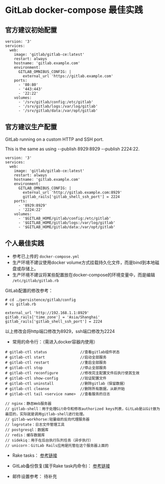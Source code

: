 # GitLab docker-compose 最佳实践

## 官方建议初始配置

```docker-compose
version: '3'
services:
  web:
    image: 'gitlab/gitlab-ce:latest'
    restart: always
    hostname: 'gitlab.example.com'
    environment:
      GITLAB_OMNIBUS_CONFIG: |
        external_url 'https://gitlab.example.com'
    ports:
      - '80:80'
      - '443:443'
      - '22:22'
    volumes:
      - '/srv/gitlab/config:/etc/gitlab'
      - '/srv/gitlab/logs:/var/log/gitlab'
      - '/srv/gitlab/data:/var/opt/gitlab'
```

## 官方建议生产配置

GitLab running on a custom HTTP and SSH port.

This is the same as using --publish 8929:8929 --publish 2224:22.

```docker-compose
version: '3'
services:
  web:
    image: 'gitlab/gitlab-ce:latest'
    restart: always
    hostname: 'gitlab.example.com'
    environment:
      GITLAB_OMNIBUS_CONFIG: |
        external_url 'http://gitlab.example.com:8929'
        gitlab_rails['gitlab_shell_ssh_port'] = 2224
    ports:
      - '8929:8929'
      - '2224:22'
    volumes:
      - '$GITLAB_HOME/gitlab/config:/etc/gitlab'
      - '$GITLAB_HOME/gitlab/logs:/var/log/gitlab'
      - '$GITLAB_HOME/gitlab/data:/var/opt/gitlab'
```

## 个人最佳实践

+ 参考已上传的 `docker-compose.yml`
+ 生产环境不建议使用docker volume方式挂载持久化文件，而是bind到本地磁盘或存储上。
+ 生产环境不建议将某些配置放在docker-compose的环境变量中，而是编辑 `/etc/gitlab/gitlab.rb`

GitLab配置的修改参考：

```Linux shell
# cd ./persistence/gitlab/config
# vi gitlab.rb

external_url 'http://192.168.1.1:8929'
gitlab_rails['time_zone'] = 'Asia/Shanghai'
gitlab_rails['gitlab_shell_ssh_port'] = 2224
```

以上修改会将http端口修改为8929，ssh端口修改为2224

+ 常用的命令行：（需进入docker容器内使用）

```Linux shell
# gitlab-ctl status               //查看gitlab组件状态
# gitlab-ctl start                //启动全部服务
# gitlab-ctl restart              //重启全部服务
# gitlab-ctl stop                 //停止全部服务
# gitlab-ctl reconfigure          //修改完主配置文件后执行使其生效
# gitlab-ctl show-config          //验证配置文件
# gitlab-ctl uninstall            //删除gitlab（保留数据）
# gitlab-ctl cleanse              //删除所有数据，从新开始
# gitlab-ctl tail <service name>  //查看服务的日志

// nginx：静态Web服务器
// gitlab-shell：用于处理Git命令和修改authorized keys列表，GitLab是以Git做为最层的，实际就是调用gitlab-shell进行处理。
// gitlab-workhorse:轻量级的反向代理服务器
// logrotate：日志文件管理工具
// postgresql：数据库
// redis：缓存数据库
// sidekiq：用于在后台执行队列任务（异步执行）
// unicorn：GitLab Rails应用是托管在这个服务器上面的
```

+ Rake tasks： [参考链接](https://s0docs0gitlab0com.icopy.site/ee/raketasks/README.html)

+ GitLab备份恢复(属于Rake task内命令)： [参考链接](https://docs.gitlab.com/ce/raketasks/backup_restore.html)

+ 邮件设置参考： 待补充